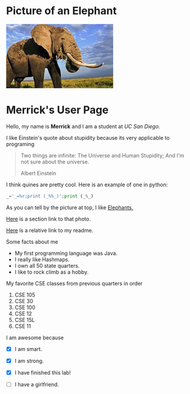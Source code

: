 # Picture of an Elephant
![Picture of an Elephant](elephant.jpg)

# Merrick's User Page
Hello, my name is **Merrick** and I am a student at *UC San Diego*.

I like Einstein's quote about stupidity because its very applicable to programing
> Two things are infinite:
> The Universe and Human Stupidity;
> And I'm not sure about the universe. 
>
> Albert Einstein

I think quines are pretty cool. 
Here is an example of one in python:
```python
_='_=%r;print (_%%_)';print (_%_)
```

As you can tell by the picture at top, I like [Elephants.](https://en.wikipedia.org/wiki/Elephant)

[Here](#picture-of-an-elephant) is a section link to that photo.

[Here](README.html) is a relative link to my readme.

Some facts about me
* My first programming language was Java.
* I really like Hashmaps.
* I own all 50 state quarters.
* I like to rock climb as a hobby.

My favorite CSE classes from previous quarters in order
1. CSE 105
2. CSE 30
3. CSE 100
3. CSE 12
4. CSE 15L
5. CSE 11

I am awesome because
- [x] I am smart.
- [x] I am strong.
- [x] I have finished this lab!
- [ ] I have a girlfriend.

